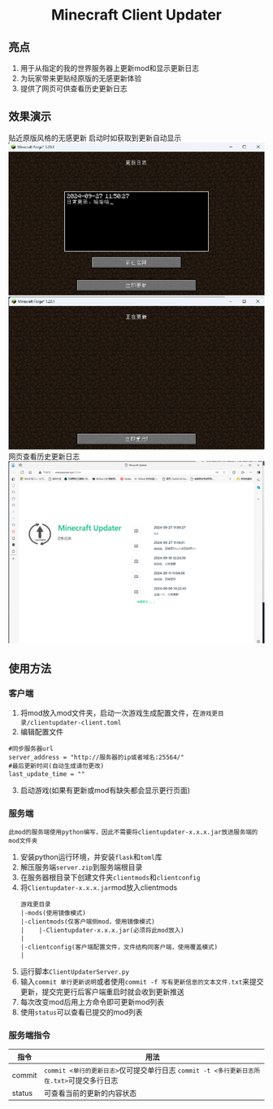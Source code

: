 <h1 align="center">Minecraft Client Updater</h1>


## 亮点
1. 用于从指定的我的世界服务器上更新mod和显示更新日志
2. 为玩家带来更贴经原版的无感更新体验
3. 提供了网页可供查看历史更新日志


## 效果演示
贴近原版风格的无感更新
启动时如获取到更新自动显示
![更新日志](./img/2024-09-27%20233409.png)
![更新日志](./img/2024-09-27%20233454.png)
网页查看历史更新日志
![更新日志](./img/2024-09-27%20233426.png)


## 使用方法
### 客户端
1. 将mod放入mod文件夹，启动一次游戏生成配置文件，在`游戏更目录/clientupdater-client.toml`
2. 编辑配置文件
```
#同步服务器url
server_address = "http://服务器的ip或者域名:25564/"
#最后更新时间(自动生成请勿更改)
last_update_time = ""
```
3. 启动游戏(如果有更新或mod有缺失都会显示更行页面)

### 服务端
`此mod的服务端使用python编写，因此不需要将clientupdater-x.x.x.jar放进服务端的mod文件夹`
1. 安装python运行环境，并安装`flask`和`toml`库
2. 解压服务端`server.zip`到服务端根目录
3. 在服务器根目录下创建文件夹`clientmods`和`clientconfig`
4. 将`Clientupdater-x.x.x.jar`mod放入clientmods
    ```
    游戏更目录
    |-mods(使用镜像模式)
    |-clientmods(仅客户端侧mod，使用镜像模式)
    |    |-Clientupdater-x.x.x.jar(必须将此mod放入)
    |
    |-clientconfig(客户端配置文件，文件结构同客户端，使用覆盖模式)
    |
    ```
5. 运行脚本`ClientUpdaterServer.py`
6. 输入`commit 单行更新说明`或者使用`commit -f 写有更新信息的文本文件.txt`来提交更新，提交完更行后客户端重启时就会收到更新推送
7. 每次改变mod后用上方命令即可更新mod列表
8. 使用`status`可以查看已提交的mod列表

### 服务端指令
| 指令 | 用法 |
|-----|------|
| commit | `commit <单行的更新日志>`仅可提交单行日志  `commit -t <多行更新日志所在.txt>`可提交多行日志 |
| status | 可查看当前的更新的内容状态 |